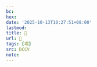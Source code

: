 ```yaml
---
bc:
hex:
date: '2025-10-13T10:27:51+08:00'
lastmod:
title: 􄟖
url: 􄟖
tags: [場]
src: DCCV
note:
---
```

